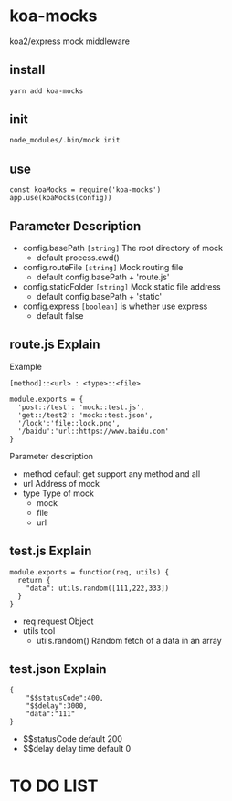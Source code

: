 # koa-mocks

koa2/express mock middleware

## install 

```bash
yarn add koa-mocks
```

## init

```bash
node_modules/.bin/mock init
```

## use

```javascipt
const koaMocks = require('koa-mocks')
app.use(koaMocks(config))
```

## Parameter Description

- config.basePath `[string]` The root directory of mock
	- default process.cwd()
- config.routeFile `[string]` Mock routing file
	- default config.basePath + 'route.js'
- config.staticFolder `[string]` Mock static file address
	- default config.basePath + 'static'
- config.express `[boolean]` is whether use express
	- default false

## route.js Explain

Example

`[method]::<url> : <type>::<file>`

```
module.exports = {
  'post::/test': 'mock::test.js',
  'get::/test2': 'mock::test.json',
  '/lock':'file::lock.png',
  '/baidu':'url::https://www.baidu.com'
}
```


Parameter description

- method default get support any method and all
- url Address of mock
- type Type of mock
	- mock
	- file
	- url

## test.js Explain

```
module.exports = function(req, utils) {
  return {
    "data": utils.random([111,222,333])
  }
}
```
- req request Object
- utils tool
  - utils.random(<array>) Random fetch of a data in an array


## test.json Explain

```
{
	"$$statusCode":400,
	"$$delay":3000,
	"data":"111"
}
```

- $$statusCode  default 200
- $$delay delay time default 0

# TO DO LIST

